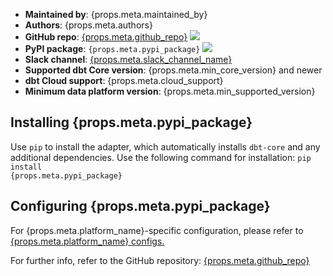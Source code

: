 
<ul>
    <li><strong>Maintained by</strong>: {props.meta.maintained_by}</li>
    <li><strong>Authors</strong>: {props.meta.authors}</li>
    <li><strong>GitHub repo</strong>: <a href={`https://github.com/${props.meta.github_repo}`}>{props.meta.github_repo}</a>   <a href={`https://github.com/${props.meta.github_repo}`}><img src={`https://img.shields.io/github/stars/${props.meta.github_repo}?style=for-the-badge`}/></a></li>
    <li><strong>PyPI package</strong>: <code>{props.meta.pypi_package}</code> <a href={`https://badge.fury.io/py/${props.meta.pypi_package}`}><img src={`https://badge.fury.io/py/${props.meta.pypi_package}.svg`}/></a></li>
    <li><strong>Slack channel</strong>: <a href={props.meta.slack_channel_link}>{props.meta.slack_channel_name}</a></li>
    <li><strong>Supported dbt Core version</strong>: {props.meta.min_core_version} and newer</li>
    <li><strong>dbt Cloud support</strong>: {props.meta.cloud_support}</li>
    <li><strong>Minimum data platform version</strong>: {props.meta.min_supported_version}</li>
    </ul>

<h2> Installing {props.meta.pypi_package}</h2>

Use `pip` to install the adapter, which automatically installs `dbt-core` and any additional dependencies. Use the following command for installation:
<code>pip install {props.meta.pypi_package}</code>

<h2> Configuring {props.meta.pypi_package} </h2>

<p>For {props.meta.platform_name}-specific configuration, please refer to <a href={props.meta.config_page}>{props.meta.platform_name} configs.</a> </p>

<p>For further info, refer to the GitHub repository: <a href={`https://github.com/${props.meta.github_repo}`}>{props.meta.github_repo}</a></p>
